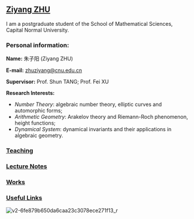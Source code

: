 ## [Ziyang ZHU](https://ziyangzhu.github.io/Home/)
I am a postgraduate student of the School of Mathematical Sciences, Capital Normal University.

### Personal information:

**Name:** 朱子阳 (Ziyang ZHU)

**E-mail:** zhuziyang@cnu.edu.cn

**Supervisor:** Prof. Shun TANG; Prof. Fei XU

**Research Interests:** 
* _Number Theory_: algebraic number theory, elliptic curves and automorphic forms; 
* _Arithmetic Geometry_: Arakelov theory and Riemann-Roch phenomenon, height functions;
* _Dynamical System_: dynamical invariants and their applications in algebraic geometry.

### [Teaching](https://ziyangzhu.github.io/Teaching/)
### [Lecture Notes](https://ziyangzhu.github.io/Notes/)
### [Works](https://ziyangzhu.github.io/Works/)
### [Useful Links](https://ziyangzhu.github.io/Links/)


![v2-6fe879b650da6caa23c3078ece271f13_r](https://user-images.githubusercontent.com/63255508/141781106-2080dbc5-9491-4d99-a611-91a57aaafffc.jpg)
